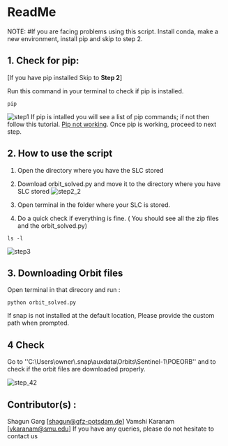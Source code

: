 # ReadMe 

NOTE: 
#If you are facing problems using this script. Install conda, make a new environment, install pip  and skip to step 2. 


## 1. Check for pip: ### 
 [If you have pip installed Skip to **Step 2**] 


Run this command in your terminal to check if pip is installed.
```
pip 
```
![step1](https://user-images.githubusercontent.com/85787552/122073095-7432c580-cdf8-11eb-81c2-adc8f8c1304a.png)
If pip is intalled you will see a list of pip commands; if not then follow this tutorial. [Pip not working](https://appuals.com/fix-pip-is-not-recognized-as-an-internal-or-external-command/). Once pip is working, proceed to next step. 



## 2.  How to use the script 
1) Open the directory where you have the SLC stored 
2) Download orbit_solved.py and move it to the directory where you have SLC stored 
![step2_2](https://user-images.githubusercontent.com/85787552/122073846-08049180-cdf9-11eb-8fac-445be3e42752.jpg)

3) Open terminal in the folder where your SLC is stored. 
4) Do a quick check if everything is fine. ( You should see all the zip files and the orbit_solved.py)

```
ls -l
```
![step3](https://user-images.githubusercontent.com/85787552/122074050-2e2a3180-cdf9-11eb-8b3d-95b3c76ba85e.png)

## 3. Downloading Orbit  files
Open terminal in that direcory and run : 
```
python orbit_solved.py
```

If snap is not installed at the default location, Please provide the custom path when prompted.


## 4 Check
Go to ''C:\Users\owner\\.snap\auxdata\Orbits\Sentinel-1\POEORB''  and to check if the orbit files are downloaded properly. 

![step_42](https://user-images.githubusercontent.com/85787552/122075169-274fee80-cdfa-11eb-9514-c04db384db25.png)

## Contributor(s) :
Shagun Garg [shagun@gfz-potsdam.de]
Vamshi Karanam [vkaranam@smu.edu]
  If you have any queries, please do not hesitate to contact us
